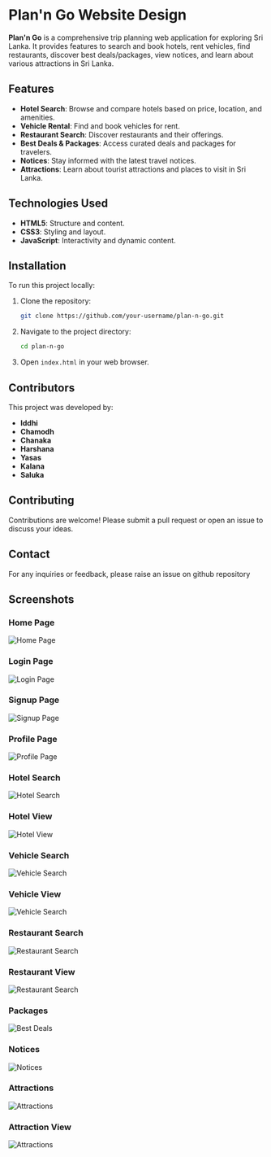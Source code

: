 # Plan'n Go Website Design

**Plan'n Go** is a comprehensive trip planning web application for exploring Sri Lanka. It provides features to search and book hotels, rent vehicles, find restaurants, discover best deals/packages, view notices, and learn about various attractions in Sri Lanka.

## Features

-   **Hotel Search**: Browse and compare hotels based on price, location, and amenities.
-   **Vehicle Rental**: Find and book vehicles for rent.
-   **Restaurant Search**: Discover restaurants and their offerings.
-   **Best Deals & Packages**: Access curated deals and packages for travelers.
-   **Notices**: Stay informed with the latest travel notices.
-   **Attractions**: Learn about tourist attractions and places to visit in Sri Lanka.

## Technologies Used

-   **HTML5**: Structure and content.
-   **CSS3**: Styling and layout.
-   **JavaScript**: Interactivity and dynamic content.

## Installation

To run this project locally:

1. Clone the repository:
    ```sh
    git clone https://github.com/your-username/plan-n-go.git
    ```
2. Navigate to the project directory:
    ```sh
    cd plan-n-go
    ```
3. Open `index.html` in your web browser.

## Contributors

This project was developed by:

-   **Iddhi**
-   **Chamodh**
-   **Chanaka**
-   **Harshana**
-   **Yasas**
-   **Kalana**
-   **Saluka**

## Contributing

Contributions are welcome! Please submit a pull request or open an issue to discuss your ideas.

<!--
## License

This project is licensed under the MIT License. See the [LICENSE](LICENSE) file for details. -->

## Contact

For any inquiries or feedback, please raise an issue on github repository

## Screenshots

### Home Page

![Home Page](/screenshots/home.png)

### Login Page

![Login Page](/screenshots/login.png)

### Signup Page

![Signup Page](/screenshots/signup.png)

### Profile Page

![Profile Page](/screenshots/profile.png)

### Hotel Search

![Hotel Search](/screenshots/hotel_search.png)

### Hotel View

![Hotel View](/screenshots/hotel_view.png)

### Vehicle Search

![Vehicle Search](/screenshots/vehicle_search.png)

### Vehicle View

![Vehicle Search](/screenshots/vehicle_view.png)

### Restaurant Search

![Restaurant Search](/screenshots/restaurant_search.png)

### Restaurant View

![Restaurant Search](/screenshots/restaurant_view.png)

### Packages

![Best Deals](/screenshots/packages.png)

### Notices

![Notices](/screenshots/notices.png)

### Attractions

![Attractions](/screenshots/attraction.png)

### Attraction View

![Attractions](/screenshots/attraction_view.png)

